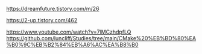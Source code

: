 https://dreamfuture.tistory.com/m/26



https://2-up.tistory.com/462




https://www.youtube.com/watch?v=7lMCzhdpfLQ
https://github.com/luncliff/Studies/tree/main/CMake%20%EB%BD%80%EA%B0%9C%EB%B2%84%EB%A6%AC%EA%B8%B0
